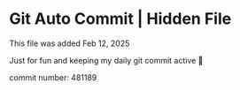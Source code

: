 # Git Auto Commit | Hidden File

This file was added Feb 12, 2025

Just for fun and keeping my daily git commit active 🤪

commit number: 481189
